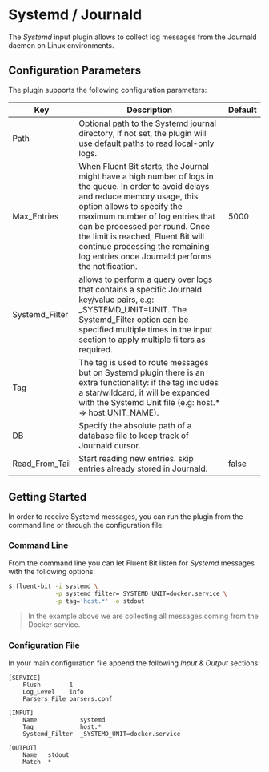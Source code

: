 # Systemd / Journald

The _Systemd_ input plugin allows to collect log messages from the Journald daemon on Linux environments.

## Configuration Parameters

The plugin supports the following configuration parameters:

| Key              | Description       | Default |
| -----------------|-------------------|---------|
| Path             | Optional path to the Systemd journal directory, if not set, the plugin will use default paths to read local-only logs.| |
| Max\_Entries     | When Fluent Bit starts, the Journal might have a high number of logs in the queue. In order to avoid delays and reduce memory usage, this option allows to specify the maximum number of log entries that can be processed per round. Once the limit is reached, Fluent Bit will continue processing the remaining log entries once Journald performs the notification. | 5000 |
| Systemd\_Filter  | allows to perform a query over logs that contains a specific Journald key/value pairs, e.g: \_SYSTEMD\_UNIT=UNIT. The Systemd\_Filter option can be specified multiple times in the input section to apply multiple filters as required. | |
| Tag              | The tag is used to route messages but on Systemd plugin there is an extra functionality: if the tag includes a star/wildcard, it will be expanded with the Systemd Unit file (e.g: host.* => host.UNIT_NAME). | |
| DB               | Specify the absolute path of a database file to keep track of Journald cursor. | |
| Read\_From\_Tail | Start reading new entries. skip entries already stored in Journald. | false |

## Getting Started

In order to receive Systemd messages, you can run the plugin from the command line or through the configuration file:

### Command Line

From the command line you can let Fluent Bit listen for _Systemd_ messages with the following options:

```bash
$ fluent-bit -i systemd \
             -p systemd_filter=_SYSTEMD_UNIT=docker.service \
             -p tag='host.*' -o stdout
```

> In the example above we are collecting all messages coming from the Docker service.

### Configuration File

In your main configuration file append the following _Input_ & _Output_ sections:

```
[SERVICE]
    Flush        1
    Log_Level    info
    Parsers_File parsers.conf

[INPUT]
    Name            systemd
    Tag             host.*
    Systemd_Filter  _SYSTEMD_UNIT=docker.service

[OUTPUT]
    Name   stdout
    Match  *
```
